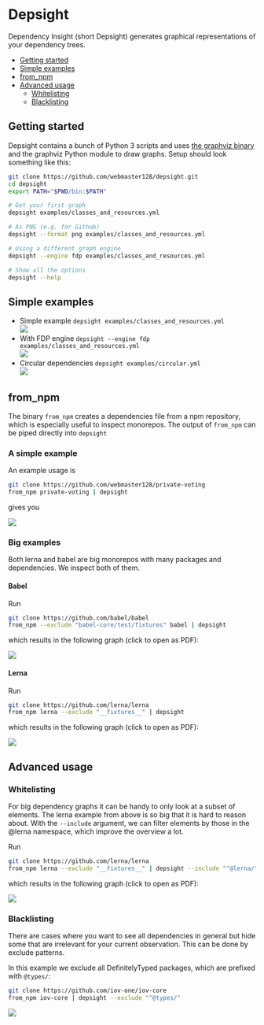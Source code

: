 # Depsight

Dependency Insight (short Depsight) generates graphical representations of your
dependency trees.

- [Getting started](#getting-started)
- [Simple examples](#simple-examples)
- [from_npm](#from_npm)
- [Advanced usage](#advanced-usage)
  - [Whitelisting](#whitelisting)
  - [Blacklisting](#blacklisting)

## Getting started

Depsight contains a bunch of Python 3 scripts and uses
[the graphviz binary](https://www.graphviz.org/download/) and the graphviz
Python module to draw graphs. Setup should look something like this:

```sh
git clone https://github.com/webmaster128/depsight.git
cd depsight
export PATH="$PWD/bin:$PATH"

# Get your first graph
depsight examples/classes_and_resources.yml

# As PNG (e.g. for Github)
depsight --format png examples/classes_and_resources.yml

# Using a different graph engine
depsight --engine fdp examples/classes_and_resources.yml

# Show all the options
depsight --help
```

## Simple examples

- Simple example `depsight examples/classes_and_resources.yml`<br>
  ![](examples/images/classes_and_resources.png)
- With FDP engine `depsight --engine fdp examples/classes_and_resources.yml`<br>
  ![](examples/images/classes_and_resources-fdp.png)
- Circular dependencies `depsight examples/circular.yml`<br>
  ![](examples/images/circular.png)

## from_npm

The binary `from_npm` creates a dependencies file from a npm repository, which
is especially useful to inspect monorepos. The output of `from_npm` can be piped
directly into `depsight`

### A simple example

An example usage is

```sh
git clone https://github.com/webmaster128/private-voting
from_npm private-voting | depsight
```

gives you

![](examples/images/private-voting.png)

### Big examples

Both lerna and babel are big monorepos with many packages and dependencies. We
inspect both of them.

#### Babel

Run

```sh
git clone https://github.com/babel/babel
from_npm --exclude "babel-core/test/fixtures" babel | depsight
```

which results in the following graph (click to open as PDF):

[![](examples/images/babel_monorepo_preview.jpg)](examples/images/babel_monorepo.pdf)

#### Lerna

Run

```sh
git clone https://github.com/lerna/lerna
from_npm lerna --exclude "__fixtures__" | depsight
```

which results in the following graph (click to open as PDF):

[![](examples/images/lerna_monorepo_preview.jpg)](examples/images/lerna_monorepo.pdf)

## Advanced usage

### Whitelisting

For big dependency graphs it can be handy to only look at a subset of elements.
The lerna example from above is so big that it is hard to reason about. With the
`--include` argument, we can filter elements by those in the @lerna namespace,
which improve the overview a lot.

Run

```sh
git clone https://github.com/lerna/lerna
from_npm lerna --exclude "__fixtures__" | depsight --include "^@lerna/"
```

which results in the following graph (click to open as PDF):

[![](examples/images/lerna_monorepo_filtered.png)](examples/images/lerna_monorepo_filtered.pdf)

### Blacklisting

There are cases where you want to see all dependencies in general but hide some
that are irrelevant for your current observation. This can be done by exclude
patterns.

In this example we exclude all DefinitelyTyped packages, which are prefixed with
`@types/`:

```sh
git clone https://github.com/iov-one/iov-core
from_npm iov-core | depsight --exclude "^@types/"
```

[![](examples/images/iov-core_notypes.png)](examples/images/iov-core_notypes.pdf)
